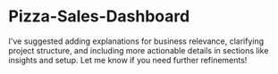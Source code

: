 # Pizza-Sales-Dashboard
I've suggested adding explanations for business relevance, clarifying project structure, and including more actionable details in sections like insights and setup. Let me know if you need further refinements!
